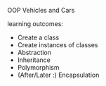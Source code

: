 OOP Vehicles and Cars

learning outcomes:
- Create a class
- Create instances of classes
- Abstraction
- Inheritance
- Polymorphism
- (After/Later :) Encapsulation


